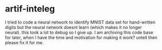 # artif-inteleg
I tried to code a neural network to identify MNIST data set for hand-written digits but the neural network doesnt learn (which makes it no longer neural). this took a lot to debug so I give up.
I am archiving this code base for later, when I have the time and motivation for making it work? untell then please fix it for me.

